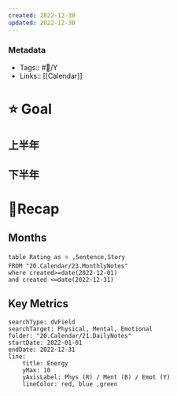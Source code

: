 ```yaml
---
created: 2022-12-30
updated: 2022-12-30
---
```

### Metadata
- Tags:: #📅/Y
- Links:: [[Calendar]]

# ⭐ Goal
## 上半年

## 下半年


# 🍁Recap
## Months
```dataview
table Rating as ⭐ ,Sentence,Story
FROM "20.Calendar/23.MonthlyNotes"
where created>=date(2022-12-01) 
and created <=date(2022-12-31)
```

## Key Metrics
``` tracker
searchType: dvField
searchTarget: Physical, Mental, Emotional
folder: "20.Calendar/21.DailyNotes"
startDate: 2022-01-01
endDate: 2022-12-31
line:
	title: Energy
	yMax: 10
	yAxisLabel: Phys (R) / Ment (B) / Emot (Y)
	lineColor: red, blue ,green
```
